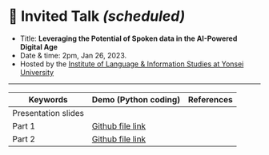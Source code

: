 # 🌱 Invited Talk _(scheduled)_

- Title: **Leveraging the Potential of Spoken data in the AI-Powered Digital Age**
- Date & time: 2pm, Jan 26, 2023.
- Hosted by the [Institute of Language & Information Studies at Yonsei University](https://ilis2.yonsei.ac.kr/ilis/index.do)
---

|Keywords|Demo (Python coding)|References|
|--|--|--|
|Presentation slides| | |
|Part 1| [Github file link](https://github.com/MK316/workshops/blob/133af556f3f28930a4bf59ea5f6962465c3515fd/20230126_yonsei/ILIS_139th_Part1.ipynb)| |
|Part 2|[Github file link](https://github.com/MK316/workshops/blob/133af556f3f28930a4bf59ea5f6962465c3515fd/20230126_yonsei/ILIS_139th_Part2.ipynb)||

